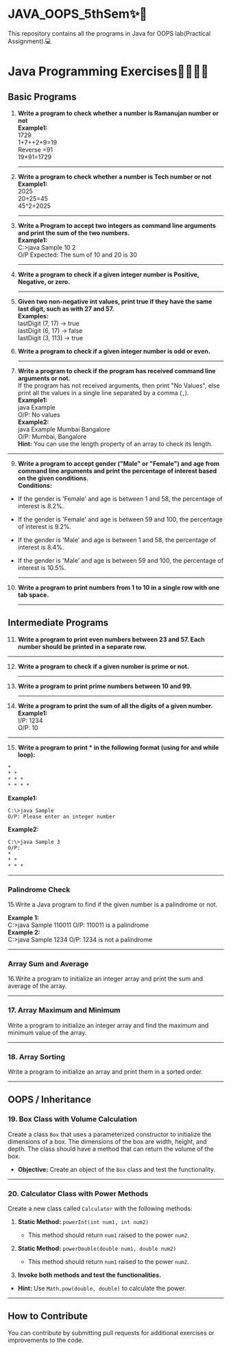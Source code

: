 # JAVA_OOPS_5thSem✨💫
This repository contains all the programs in Java for OOPS lab(Practical Assignment).💻
# Java Programming Exercises👩🏻‍💻💡

## Basic Programs
1. **Write a program to check whether a number is Ramanujan number or not** <br>
   **Example1:** <br>
    1729<br>
    1+7++2+9=19<br>
    Reverse =91<br>
    19*91=1729<br>
    
    ---
2. **Write a program to check whether a number is Tech number or not** <br>
   **Example1:** <br>
     2025<br>
     20+25=45<br>
     45^2=2025<br>

     ---
3. **Write a Program to accept two integers as command line arguments and print the sum of the two numbers.**  
   **Example1:** <br>
C:>java Sample 10 2<br>
O/P Expected: The sum of 10 and 20 is 30<br>

    ---
4. **Write a program to check if a given integer number is Positive, Negative, or zero.**

     ---

6. **Given two non-negative int values, print true if they have the same last digit, such as with 27 and 57.**  
**Examples:** <br>
lastDigit (7, 17) → true<br>
lastDigit (6, 17) → false<br>
lastDigit (3, 113) → true<br>
7. **Write a program to check if a given integer number is odd or even.**

   ---

8. **Write a program to check if the program has received command line arguments or not.**  
If the program has not received arguments, then print "No Values", else print all the values in a single line separated by a comma (`,`).  
**Example1:** <br>
java Example<br>
O/P: No values<br>
**Example2:**<br>
java Example Mumbai Bangalore <br>
O/P: Mumbai, Bangalore <br>
**Hint:** You can use the length property of an array to check its length.

---

9. **Write a program to accept gender ("Male" or "Female") and age from command line arguments and print the percentage of interest based on the given conditions.**  
**Conditions:**  
- If the gender is 'Female' and age is between 1 and 58, the percentage of interest is 8.2%.  
- If the gender is 'Female' and age is between 59 and 100, the percentage of interest is 9.2%.  
- If the gender is 'Male' and age is between 1 and 58, the percentage of interest is 8.4%.  
- If the gender is 'Male' and age is between 59 and 100, the percentage of interest is 10.5%.

  ---

10. **Write a program to print numbers from 1 to 10 in a single row with one tab space.**

    ---

## Intermediate Programs

11. **Write a program to print even numbers between 23 and 57. Each number should be printed in a separate row.**

   ---

12. **Write a program to check if a given number is prime or not.**

    ---

13. **Write a program to print prime numbers between 10 and 99.**

    ---

14. **Write a program to print the sum of all the digits of a given number.**  
 **Example1:** <br>
 I/P: 1234<br>
 O/P: 10 <br>

 ---
15. **Write a program to print * in the following format (using for and while loop):**  
 ```
 *  
 * *  
 * * *  
 * * * *  
 ```  
 **Example1:**  
 ```
 C:\>java Sample  
 O/P: Please enter an integer number  
 ```  
 **Example2:**  
 ```
 C:\>java Sample 3  
 O/P:  
 *  
 * *  
 * * *  
 ```
---
###  Palindrome Check

15.Write a Java program to find if the given number is a palindrome or not.

**Example 1:**<br>
C:>java Sample 110011 O/P: 110011 is a palindrome<br>
**Example 2:**<br>
C:>java Sample 1234 O/P: 1234 is not a palindrome<br>

---

###  Array Sum and Average

16.Write a program to initialize an integer array and print the sum and average of the array.

---

### 17. Array Maximum and Minimum

Write a program to initialize an integer array and find the maximum and minimum value of the array.

---

### 18. Array Sorting

Write a program to initialize an array and print them in a sorted order.

---

## OOPS / Inheritance

### 19. Box Class with Volume Calculation

Create a class `Box` that uses a parameterized constructor to initialize the dimensions of a box. The dimensions of the box are width, height, and depth. The class should have a method that can return the volume of the box.

- **Objective:** Create an object of the `Box` class and test the functionality.

---

### 20. Calculator Class with Power Methods

Create a new class called `Calculator` with the following methods:

1. **Static Method:** `powerInt(int num1, int num2)`
   - This method should return `num1` raised to the power `num2`.

2. **Static Method:** `powerDouble(double num1, double num2)`
   - This method should return `num1` raised to the power `num2`.

3. **Invoke both methods and test the functionalities.**

- **Hint:** Use `Math.pow(double, double)` to calculate the power.

---

## How to Contribute

You can contribute by submitting pull requests for additional exercises or improvements to the code.










